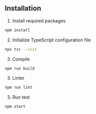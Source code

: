 ## Installation
1. Install required packages
```bash
npm install
```

2. Initialize TypeScript configuration file
```bash
npx tsc --init
```

3. Compile
```bash
npm run build
```

3. Linter
```bash
npm run lint
```

3. Run test
```bash
npm start
```
